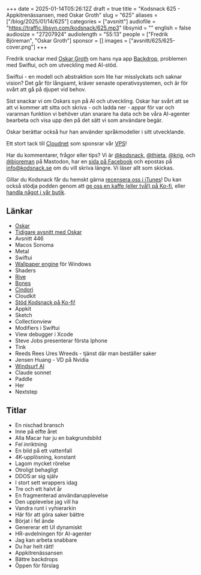 +++
date = 2025-01-14T05:26:12Z
draft = true
title = "Kodsnack 625 - Appkitrenässansen, med Oskar Groth"
slug = "625"
aliases = ["/blog/2025/01/14/625"]
categories = ["avsnitt"]
audiofile = "https://traffic.libsyn.com/kodsnack/625.mp3"
libsynid = ""
english = false
audiosize = "27207924"
audiolength = "55:13"
people = ["Fredrik Björeman", "Oskar Groth"]
sponsor = []
images = ["avsnitt/625/625-cover.png"]
+++

Fredrik snackar med [Oskar Groth](https://mastodon.social/@oskargroth) om hans nya app [Backdrop](https://cindori.com/backdrop), problemen med Swiftui, och om utveckling med AI-stöd.

Swiftui - en modell och abstraktion som lite har misslyckats och saknar vision? Det går för långsamt, kräver senaste operativsystemen, och är för svårt att gå på djupet vid behov.

Sist snackar vi om Oskars syn på AI och utveckling. Oskar har svårt att se att vi kommer att sitta och skriva - och ladda ner - appar för var och varannan funktion vi behöver utan snarare ha data och be våra AI-agenter bearbeta och visa upp den på det sätt vi som användare begär.

Oskar berättar också hur han använder språkmodeller i sitt utvecklande.

Ett stort tack till [Cloudnet](https://www.cloudnet.se) som sponsrar vår [VPS](https://en.wikipedia.org/wiki/Virtual_private_server)!

Har du kommentarer, frågor eller tips? Vi är [@kodsnack](https://social.podsnack.se/@kodsnack), [@thieta](https://6510.nu/@thieta), [@krig](https://6510.nu/@krig), och [@bjoreman](https://toot.cafe/@bjoreman) på Mastodon, har en [sida på Facebook](https://www.facebook.com/) och epostas på [info@kodsnack.se](mailto:info@kodsnack.se) om du vill skriva längre. Vi läser allt som skickas.

Gillar du Kodsnack får du hemskt gärna [recensera oss i iTunes](https://itunes.apple.com/se/podcast/kodsnack/id561631498?l=en)! Du kan också stödja podden genom att <a href="https://ko-fi.com/kodsnack" rel="payment">ge oss en kaffe (eller två!) på Ko-fi</a>, eller [handla något i vår butik](https://shop.spreadshirt.se/kodsnack/).

## Länkar
* [Oskar](https://mastodon.social/@oskargroth)
* [Tidigare avsnitt med Oskar](https://kodsnack.se/people/oskar-groth/)
* Avsnitt 446
* Macos Sonoma
* Metal
* Swiftui
* [Wallpaper engine](https://www.wallpaperengine.io/en) för Windows
* Shaders
* [Rive](https://rive.app/)
* [Bones](https://rive.app/community/doc/bones/docYyQwxrgI5)
* [Cindori](https://cindori.com/)
* Cloudkit
* [Stöd Kodsnack på Ko-fi!](https://ko-fi.com/kodsnack)
* Appkit
* Sketch
* Collectionview
* Modifiers i Swiftui
* View debugger i Xcode
* Steve Jobs presenterar första Iphone
* Tink
* Reeds Rees Ures Wreeds - tjänst där man beställer saker
* Jensen Huang - VD på Nvidia
* [Windsurf AI](https://windsurfai.org/)
* Claude sonnet
* Paddle
* Her
* Nextstep

## Titlar
* En nischad bransch
* Inne på elfte året
* Alla Macar har ju en bakgrundsbild
* Fel inriktning
* En bild på ett vattenfall
* 4K-upplösning, konstant
* Lagom mycket rörelse
* Otroligt behagligt
* DDOS:ar sig själv
* I stort sett wrappers idag
* Tre och ett halvt år
* En fragmenterad användarupplevelse
* Den upplevelse jag vill ha
* Vandra runt i vyhierarkin
* Här för att göra saker bättre
* Börjat i fel ände
* Genererar ett UI dynamiskt
* HR-avdelningen för AI-agenter
* Jag kan arbeta snabbare
* Du har helt rätt!
* Appkitrenässansen
* Bättre backdrops
* Öppen för förslag